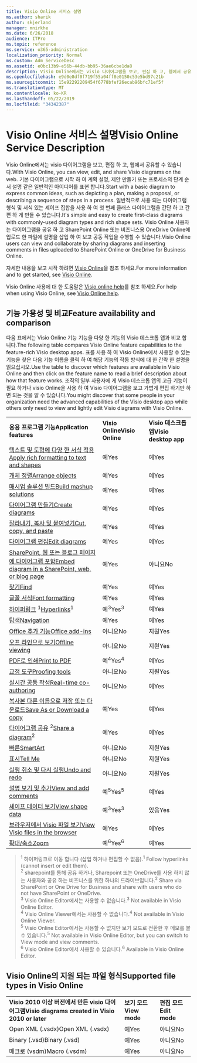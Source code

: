 ```yaml
---
title: Visio Online 서비스 설명
ms.author: sharik
author: skjerland
manager: mnirkhe
ms.date: 6/26/2018
audience: ITPro
ms.topic: reference
ms.service: o365-administration
localization_priority: Normal
ms.custom: Adm_ServiceDesc
ms.assetid: e0bc13b9-e56b-44db-bb95-36ae6cbe1da8
description: Visio Online에서는 visio 다이어그램을 보고, 편집 하 고, 웹에서 공유할 수 있습니다. 기본 다이어그램으로 시작 하 여 계획 설명, 제안 만들기 또는 프로세스의 단계 순서 설명 같은 일반적인 아이디어를 표현 합니다. 일반적으로 사용 되는 다이어그램 형식 및 서식 있는 셰이프 집합을 사용 하 여 첫 번째 클래스 다이어그램을 간단 하 고 간편 하 게 만들 수 있습니다. Visio Online 사용자는 다이어그램을 공유 하 고 SharePoint Online 또는 비즈니스용 OneDrive Online에 업로드 한 파일에 설명을 삽입 하 여 보고 공동 작업을 수행할 수 있습니다.
ms.openlocfilehash: e9d0e8df0f719f55a04ff8e0150c53e5bd97c21b
ms.sourcegitcommit: 15e92292209454f6778bfef26ecab96bfc71ef5f
ms.translationtype: MT
ms.contentlocale: ko-KR
ms.lasthandoff: 05/22/2019
ms.locfileid: "34342387"
---
```

# <a name="visio-online-service-description"></a><span data-ttu-id="3cd86-106">Visio Online 서비스 설명</span><span class="sxs-lookup"><span data-stu-id="3cd86-106">Visio Online Service Description</span></span>

<span data-ttu-id="3cd86-107">Visio Online에서는 visio 다이어그램을 보고, 편집 하 고, 웹에서 공유할 수 있습니다.</span><span class="sxs-lookup"><span data-stu-id="3cd86-107">With Visio Online, you can view, edit, and share Visio diagrams on the web.</span></span> <span data-ttu-id="3cd86-108">기본 다이어그램으로 시작 하 여 계획 설명, 제안 만들기 또는 프로세스의 단계 순서 설명 같은 일반적인 아이디어를 표현 합니다.</span><span class="sxs-lookup"><span data-stu-id="3cd86-108">Start with a basic diagram to express common ideas, such as depicting a plan, making a proposal, or describing a sequence of steps in a process.</span></span> <span data-ttu-id="3cd86-109">일반적으로 사용 되는 다이어그램 형식 및 서식 있는 셰이프 집합을 사용 하 여 첫 번째 클래스 다이어그램을 간단 하 고 간편 하 게 만들 수 있습니다.</span><span class="sxs-lookup"><span data-stu-id="3cd86-109">It's simple and easy to create first-class diagrams with commonly-used diagram types and rich shape sets.</span></span> <span data-ttu-id="3cd86-110">Visio Online 사용자는 다이어그램을 공유 하 고 SharePoint Online 또는 비즈니스용 OneDrive Online에 업로드 한 파일에 설명을 삽입 하 여 보고 공동 작업을 수행할 수 있습니다.</span><span class="sxs-lookup"><span data-stu-id="3cd86-110">Visio Online users can view and collaborate by sharing diagrams and inserting comments in files uploaded to SharePoint Online or OneDrive for Business Online.</span></span>
  
<span data-ttu-id="3cd86-111">자세한 내용을 보고 시작 하려면 [Visio Online](https://products.office.com/en-US/visio/visio-online)을 참조 하세요.</span><span class="sxs-lookup"><span data-stu-id="3cd86-111">For more information and to get started, see [Visio Online](https://products.office.com/en-US/visio/visio-online).</span></span>
  
<span data-ttu-id="3cd86-112">Visio Online 사용에 대 한 도움말은 [Visio online help](https://go.microsoft.com/fwlink/?linkid=855982)를 참조 하세요.</span><span class="sxs-lookup"><span data-stu-id="3cd86-112">For help when using Visio Online, see [Visio Online help](https://go.microsoft.com/fwlink/?linkid=855982).</span></span>
  
## <a name="feature-availability-and-comparison"></a><span data-ttu-id="3cd86-113">기능 가용성 및 비교</span><span class="sxs-lookup"><span data-stu-id="3cd86-113">Feature availability and comparison</span></span>

<span data-ttu-id="3cd86-114">다음 표에서는 Visio Online 기능 기능을 다양 한 기능의 Visio 데스크톱 앱과 비교 합니다.</span><span class="sxs-lookup"><span data-stu-id="3cd86-114">The following table compares Visio Online feature capabilities to the feature-rich Visio desktop apps.</span></span> <span data-ttu-id="3cd86-115">표를 사용 하 여 Visio Online에서 사용할 수 있는 기능을 찾은 다음 기능 이름을 클릭 하 여 해당 기능의 작동 방식에 대 한 간략 한 설명을 읽으십시오.</span><span class="sxs-lookup"><span data-stu-id="3cd86-115">Use the table to discover which features are available in Visio Online and then click on the feature name to read a brief description about how that feature works.</span></span> <span data-ttu-id="3cd86-116">조직의 일부 사용자에 게 Visio 데스크톱 앱의 고급 기능이 필요 하거나 visio Online을 사용 하 여 Visio 다이어그램을 보고 가볍게 편집 하기만 하면 되는 것을 알 수 있습니다.</span><span class="sxs-lookup"><span data-stu-id="3cd86-116">You might discover that some people in your organization need the advanced capabilities of the Visio desktop app while others only need to view and lightly edit Visio diagrams with Visio Online.</span></span> 
  
||||
|:-----|:-----|:-----|
|<span data-ttu-id="3cd86-117">**응용 프로그램 기능**</span><span class="sxs-lookup"><span data-stu-id="3cd86-117">**Application features**</span></span> <br/> |<span data-ttu-id="3cd86-118">**Visio Online**</span><span class="sxs-lookup"><span data-stu-id="3cd86-118">**Visio Online**</span></span> <br/> |<span data-ttu-id="3cd86-119">**Visio 데스크톱 앱**</span><span class="sxs-lookup"><span data-stu-id="3cd86-119">**Visio desktop app**</span></span> <br/> |
|[<span data-ttu-id="3cd86-120">텍스트 및 도형에 다양 한 서식 적용</span><span class="sxs-lookup"><span data-stu-id="3cd86-120">Apply rich formatting to text and shapes</span></span>](visio-online.md#BM_1) <br/> |<span data-ttu-id="3cd86-121">예</span><span class="sxs-lookup"><span data-stu-id="3cd86-121">Yes</span></span>  <br/> |<span data-ttu-id="3cd86-122">예</span><span class="sxs-lookup"><span data-stu-id="3cd86-122">Yes</span></span>  <br/> |
|[<span data-ttu-id="3cd86-123">개체 정렬</span><span class="sxs-lookup"><span data-stu-id="3cd86-123">Arrange objects</span></span>](visio-online.md#BM_2) <br/> |<span data-ttu-id="3cd86-124">예</span><span class="sxs-lookup"><span data-stu-id="3cd86-124">Yes</span></span>  <br/> |<span data-ttu-id="3cd86-125">예</span><span class="sxs-lookup"><span data-stu-id="3cd86-125">Yes</span></span>  <br/> |
|[<span data-ttu-id="3cd86-126">매시업 솔루션 빌드</span><span class="sxs-lookup"><span data-stu-id="3cd86-126">Build mashup solutions</span></span>](visio-online.md#BM_3) <br/> |<span data-ttu-id="3cd86-127">예</span><span class="sxs-lookup"><span data-stu-id="3cd86-127">Yes</span></span>  <br/> |<span data-ttu-id="3cd86-128">예</span><span class="sxs-lookup"><span data-stu-id="3cd86-128">Yes</span></span>  <br/> |
|[<span data-ttu-id="3cd86-129">다이어그램 만들기</span><span class="sxs-lookup"><span data-stu-id="3cd86-129">Create diagrams</span></span>](visio-online.md#BM_4) <br/> |<span data-ttu-id="3cd86-130">예</span><span class="sxs-lookup"><span data-stu-id="3cd86-130">Yes</span></span>  <br/> |<span data-ttu-id="3cd86-131">예</span><span class="sxs-lookup"><span data-stu-id="3cd86-131">Yes</span></span>  <br/> |
|[<span data-ttu-id="3cd86-132">잘라내기, 복사 및 붙여넣기</span><span class="sxs-lookup"><span data-stu-id="3cd86-132">Cut, copy, and paste</span></span>](visio-online.md#BM_5) <br/> |<span data-ttu-id="3cd86-133">예</span><span class="sxs-lookup"><span data-stu-id="3cd86-133">Yes</span></span>  <br/> |<span data-ttu-id="3cd86-134">예</span><span class="sxs-lookup"><span data-stu-id="3cd86-134">Yes</span></span>  <br/> |
|[<span data-ttu-id="3cd86-135">다이어그램 편집</span><span class="sxs-lookup"><span data-stu-id="3cd86-135">Edit diagrams</span></span>](visio-online.md#BM_6) <br/> |<span data-ttu-id="3cd86-136">예</span><span class="sxs-lookup"><span data-stu-id="3cd86-136">Yes</span></span>  <br/> |<span data-ttu-id="3cd86-137">예</span><span class="sxs-lookup"><span data-stu-id="3cd86-137">Yes</span></span>  <br/> |
|[<span data-ttu-id="3cd86-138">SharePoint, 웹 또는 블로그 페이지에 다이어그램 포함</span><span class="sxs-lookup"><span data-stu-id="3cd86-138">Embed diagram in a SharePoint, web, or blog page</span></span>](visio-online.md#BM_7) <br/> |<span data-ttu-id="3cd86-139">예</span><span class="sxs-lookup"><span data-stu-id="3cd86-139">Yes</span></span>  <br/> |<span data-ttu-id="3cd86-140">아니요</span><span class="sxs-lookup"><span data-stu-id="3cd86-140">No</span></span>  <br/> |
|[<span data-ttu-id="3cd86-141">찾기</span><span class="sxs-lookup"><span data-stu-id="3cd86-141">Find</span></span>](visio-online.md#BM_8) <br/> |<span data-ttu-id="3cd86-142">예</span><span class="sxs-lookup"><span data-stu-id="3cd86-142">Yes</span></span>  <br/> |<span data-ttu-id="3cd86-143">예</span><span class="sxs-lookup"><span data-stu-id="3cd86-143">Yes</span></span>  <br/> |
|[<span data-ttu-id="3cd86-144">글꼴 서식</span><span class="sxs-lookup"><span data-stu-id="3cd86-144">Font formatting</span></span>](visio-online.md#BM_9) <br/> |<span data-ttu-id="3cd86-145">예</span><span class="sxs-lookup"><span data-stu-id="3cd86-145">Yes</span></span>  <br/> |<span data-ttu-id="3cd86-146">예</span><span class="sxs-lookup"><span data-stu-id="3cd86-146">Yes</span></span>  <br/> |
|<span data-ttu-id="3cd86-147">[하이퍼링크](visio-online.md#BM_10) <sup>1</sup></span><span class="sxs-lookup"><span data-stu-id="3cd86-147">[Hyperlinks](visio-online.md#BM_10)<sup>1</sup></span></span> <br/> |<span data-ttu-id="3cd86-148">예<sup>3</sup></span><span class="sxs-lookup"><span data-stu-id="3cd86-148">Yes<sup>3</sup></span></span> <br/> |<span data-ttu-id="3cd86-149">예</span><span class="sxs-lookup"><span data-stu-id="3cd86-149">Yes</span></span>  <br/> |
|[<span data-ttu-id="3cd86-150">탐색</span><span class="sxs-lookup"><span data-stu-id="3cd86-150">Navigation</span></span>](visio-online.md#BM_11) <br/> |<span data-ttu-id="3cd86-151">예</span><span class="sxs-lookup"><span data-stu-id="3cd86-151">Yes</span></span>  <br/> |<span data-ttu-id="3cd86-152">예</span><span class="sxs-lookup"><span data-stu-id="3cd86-152">Yes</span></span>  <br/> |
|[<span data-ttu-id="3cd86-153">Office 추가 기능</span><span class="sxs-lookup"><span data-stu-id="3cd86-153">Office add-ins</span></span>](visio-online.md#BM_12) <br/> |<span data-ttu-id="3cd86-154">아니요</span><span class="sxs-lookup"><span data-stu-id="3cd86-154">No</span></span>  <br/> |<span data-ttu-id="3cd86-155">지원</span><span class="sxs-lookup"><span data-stu-id="3cd86-155">Yes</span></span>  <br/> |
|[<span data-ttu-id="3cd86-156">오프 라인으로 보기</span><span class="sxs-lookup"><span data-stu-id="3cd86-156">Offline viewing</span></span>](visio-online.md#BM_13) <br/> |<span data-ttu-id="3cd86-157">아니요</span><span class="sxs-lookup"><span data-stu-id="3cd86-157">No</span></span>  <br/> |<span data-ttu-id="3cd86-158">지원</span><span class="sxs-lookup"><span data-stu-id="3cd86-158">Yes</span></span>  <br/> |
|[<span data-ttu-id="3cd86-159">PDF로 인쇄</span><span class="sxs-lookup"><span data-stu-id="3cd86-159">Print to PDF </span></span>](visio-online.md#BM_14) <br/> |<span data-ttu-id="3cd86-160">예<sup>4</sup></span><span class="sxs-lookup"><span data-stu-id="3cd86-160">Yes<sup>4</sup></span></span> <br/> |<span data-ttu-id="3cd86-161">예</span><span class="sxs-lookup"><span data-stu-id="3cd86-161">Yes</span></span>  <br/> |
|[<span data-ttu-id="3cd86-162">교정 도구</span><span class="sxs-lookup"><span data-stu-id="3cd86-162">Proofing tools</span></span>](visio-online.md#BM_15) <br/> |<span data-ttu-id="3cd86-163">아니요</span><span class="sxs-lookup"><span data-stu-id="3cd86-163">No</span></span>  <br/> |<span data-ttu-id="3cd86-164">지원</span><span class="sxs-lookup"><span data-stu-id="3cd86-164">Yes</span></span>  <br/> |
|[<span data-ttu-id="3cd86-165">실시간 공동 작성</span><span class="sxs-lookup"><span data-stu-id="3cd86-165">Real-time co-authoring</span></span>](visio-online.md#BM_16) <br/> |<span data-ttu-id="3cd86-166">아니요</span><span class="sxs-lookup"><span data-stu-id="3cd86-166">No</span></span>  <br/> |<span data-ttu-id="3cd86-167">예</span><span class="sxs-lookup"><span data-stu-id="3cd86-167">Yes</span></span>  <br/> |
|[<span data-ttu-id="3cd86-168">복사본 다른 이름으로 저장 또는 다운로드</span><span class="sxs-lookup"><span data-stu-id="3cd86-168">Save As or Download a copy</span></span>](visio-online.md#BM_17) <br/> |<span data-ttu-id="3cd86-169">예</span><span class="sxs-lookup"><span data-stu-id="3cd86-169">Yes</span></span>  <br/> |<span data-ttu-id="3cd86-170">예</span><span class="sxs-lookup"><span data-stu-id="3cd86-170">Yes</span></span>  <br/> |
|<span data-ttu-id="3cd86-171">[다이어그램 공유](visio-online.md#BM_18) <sup>2</sup></span><span class="sxs-lookup"><span data-stu-id="3cd86-171">[Share a diagram](visio-online.md#BM_18)<sup>2</sup></span></span> <br/> |<span data-ttu-id="3cd86-172">예</span><span class="sxs-lookup"><span data-stu-id="3cd86-172">Yes</span></span>  <br/> |<span data-ttu-id="3cd86-173">예</span><span class="sxs-lookup"><span data-stu-id="3cd86-173">Yes</span></span>  <br/> |
|[<span data-ttu-id="3cd86-174">빠른</span><span class="sxs-lookup"><span data-stu-id="3cd86-174">SmartArt</span></span>](visio-online.md#BM_19) <br/> |<span data-ttu-id="3cd86-175">아니요</span><span class="sxs-lookup"><span data-stu-id="3cd86-175">No</span></span>  <br/> |<span data-ttu-id="3cd86-176">지원</span><span class="sxs-lookup"><span data-stu-id="3cd86-176">Yes</span></span>  <br/> |
|[<span data-ttu-id="3cd86-177">표시</span><span class="sxs-lookup"><span data-stu-id="3cd86-177">Tell Me</span></span>](visio-online.md#BM_20) <br/> |<span data-ttu-id="3cd86-178">아니요</span><span class="sxs-lookup"><span data-stu-id="3cd86-178">No</span></span>  <br/> |<span data-ttu-id="3cd86-179">지원</span><span class="sxs-lookup"><span data-stu-id="3cd86-179">Yes</span></span>  <br/> |
|[<span data-ttu-id="3cd86-180">실행 취소 및 다시 실행</span><span class="sxs-lookup"><span data-stu-id="3cd86-180">Undo and redo</span></span>](visio-online.md#BM_21) <br/> |<span data-ttu-id="3cd86-181">아니요</span><span class="sxs-lookup"><span data-stu-id="3cd86-181">No</span></span>  <br/> |<span data-ttu-id="3cd86-182">지원</span><span class="sxs-lookup"><span data-stu-id="3cd86-182">Yes</span></span>  <br/> |
|[<span data-ttu-id="3cd86-183">설명 보기 및 추가</span><span class="sxs-lookup"><span data-stu-id="3cd86-183">View and add comments</span></span>](visio-online.md#BM_22) <br/> |<span data-ttu-id="3cd86-184">예<sup>5</sup></span><span class="sxs-lookup"><span data-stu-id="3cd86-184">Yes<sup>5</sup></span></span> <br/> |<span data-ttu-id="3cd86-185">예</span><span class="sxs-lookup"><span data-stu-id="3cd86-185">Yes</span></span>  <br/> |
|[<span data-ttu-id="3cd86-186">셰이프 데이터 보기</span><span class="sxs-lookup"><span data-stu-id="3cd86-186">View shape data</span></span>](visio-online.md#BM_23) <br/> |<span data-ttu-id="3cd86-187">예<sup>3</sup></span><span class="sxs-lookup"><span data-stu-id="3cd86-187">Yes<sup>3</sup></span></span> <br/> |<span data-ttu-id="3cd86-188">있음</span><span class="sxs-lookup"><span data-stu-id="3cd86-188">Yes</span></span>  <br/> |
|[<span data-ttu-id="3cd86-189">브라우저에서 Visio 파일 보기</span><span class="sxs-lookup"><span data-stu-id="3cd86-189">View Visio files in the browser</span></span>](visio-online.md#BM_24) <br/> |<span data-ttu-id="3cd86-190">예</span><span class="sxs-lookup"><span data-stu-id="3cd86-190">Yes</span></span>  <br/> |<span data-ttu-id="3cd86-191">예</span><span class="sxs-lookup"><span data-stu-id="3cd86-191">Yes</span></span>  <br/> |
|[<span data-ttu-id="3cd86-192">확대/축소</span><span class="sxs-lookup"><span data-stu-id="3cd86-192">Zoom</span></span>](visio-online.md#BM_25) <br/> |<span data-ttu-id="3cd86-193">예<sup>6</sup></span><span class="sxs-lookup"><span data-stu-id="3cd86-193">Yes<sup>6</sup></span></span> <br/> |<span data-ttu-id="3cd86-194">예</span><span class="sxs-lookup"><span data-stu-id="3cd86-194">Yes</span></span>  <br/> |
   
> <span data-ttu-id="3cd86-195"><sup>1</sup> 하이퍼링크로 이동 합니다 (삽입 하거나 편집할 수 없음).</span><span class="sxs-lookup"><span data-stu-id="3cd86-195"><sup>1</sup> Follow hyperlinks (cannot insert or edit them).</span></span> 
<br/><span data-ttu-id="3cd86-196"><sup>2</sup> sharepoint를 통해 공유 하거나, Sharepoint 또는 OneDrive를 사용 하지 않는 사용자와 공유 하는 비즈니스를 위한 하나의 드라이브입니다.</span><span class="sxs-lookup"><span data-stu-id="3cd86-196"><sup>2</sup> Share via SharePoint or One Drive for Business and share with users who do not have SharePoint or OneDrive.</span></span> 
<br/> <span data-ttu-id="3cd86-197"><sup>3</sup> Visio Online Editor에서는 사용할 수 없습니다.</span><span class="sxs-lookup"><span data-stu-id="3cd86-197"><sup>3</sup> Not available in Visio Online Editor.</span></span>
<br/><span data-ttu-id="3cd86-198"><sup>4</sup> Visio Online Viewer에서는 사용할 수 없습니다.</span><span class="sxs-lookup"><span data-stu-id="3cd86-198"><sup>4</sup> Not available in Visio Online Viewer.</span></span> 
<br/><span data-ttu-id="3cd86-199"><sup>5</sup> Visio Online Editor에서는 사용할 수 없지만 보기 모드로 전환한 후 메모를 볼 수 있습니다.</span><span class="sxs-lookup"><span data-stu-id="3cd86-199"><sup>5</sup> Not available in Visio Online Editor, but you can switch to View mode and view comments.</span></span> 
<br/><span data-ttu-id="3cd86-200"><sup>6</sup> Visio Online Editor에서 사용할 수 있습니다.</span><span class="sxs-lookup"><span data-stu-id="3cd86-200"><sup>6</sup> Available in Visio Online Editor.</span></span> 
  
## <a name="supported-file-types-in-visio-online"></a><span data-ttu-id="3cd86-201">Visio Online의 지원 되는 파일 형식</span><span class="sxs-lookup"><span data-stu-id="3cd86-201">Supported file types in Visio Online</span></span>

||||
|:-----|:-----|:-----|
|<span data-ttu-id="3cd86-202">**Visio 2010 이상 버전에서 만든 visio 다이어그램**</span><span class="sxs-lookup"><span data-stu-id="3cd86-202">**Visio diagrams created in Visio 2010 or later**</span></span> <br/> |<span data-ttu-id="3cd86-203">**보기 모드**</span><span class="sxs-lookup"><span data-stu-id="3cd86-203">**View mode**</span></span> <br/> |<span data-ttu-id="3cd86-204">**편집 모드**</span><span class="sxs-lookup"><span data-stu-id="3cd86-204">**Edit mode**</span></span> <br/> |
|<span data-ttu-id="3cd86-205">Open XML (.vsdx)</span><span class="sxs-lookup"><span data-stu-id="3cd86-205">Open XML (.vsdx)</span></span>  <br/> |<span data-ttu-id="3cd86-206">예</span><span class="sxs-lookup"><span data-stu-id="3cd86-206">Yes</span></span>  <br/> |<span data-ttu-id="3cd86-207">아니요</span><span class="sxs-lookup"><span data-stu-id="3cd86-207">No</span></span>  <br/> |
|<span data-ttu-id="3cd86-208">Binary (.vsd)</span><span class="sxs-lookup"><span data-stu-id="3cd86-208">Binary (.vsd)</span></span>  <br/> |<span data-ttu-id="3cd86-209">예</span><span class="sxs-lookup"><span data-stu-id="3cd86-209">Yes</span></span>  <br/> |<span data-ttu-id="3cd86-210">아니요</span><span class="sxs-lookup"><span data-stu-id="3cd86-210">No</span></span>  <br/> |
|<span data-ttu-id="3cd86-211">매크로 (vsdm)</span><span class="sxs-lookup"><span data-stu-id="3cd86-211">Macro (.vsdm)</span></span>  <br/> |<span data-ttu-id="3cd86-212">예</span><span class="sxs-lookup"><span data-stu-id="3cd86-212">Yes</span></span>  <br/> |<span data-ttu-id="3cd86-213">아니요</span><span class="sxs-lookup"><span data-stu-id="3cd86-213">No</span></span>  <br/> |
   


